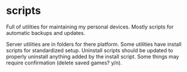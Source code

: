 # scripts
Full of utilities for maintaining my personal devices. Mostly scripts for automatic backups and updates.

Server utilities are in folders for there platform. Some utilities have install scripts for standardized setup. Uninstall scripts should be updated to properly uninstall anything added by the install script. Some things may require confirmation (delete saved games? y/n).
